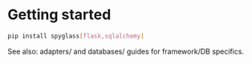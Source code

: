 # Getting started

```bash
pip install spyglass[flask,sqlalchemy]
```

See also: adapters/ and databases/ guides for framework/DB specifics.
